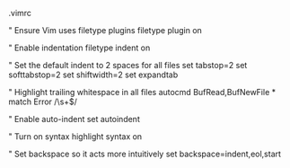 .vimrc

" Ensure Vim uses filetype plugins
filetype plugin on

" Enable indentation
filetype indent on

" Set the default indent to 2 spaces for all files
set tabstop=2
set softtabstop=2
set shiftwidth=2
set expandtab

" Highlight trailing whitespace in all files
autocmd BufRead,BufNewFile * match Error /\s\+$/

" Enable auto-indent
set autoindent

" Turn on syntax highlight
syntax on

" Set backspace so it acts more intuitively
set backspace=indent,eol,start